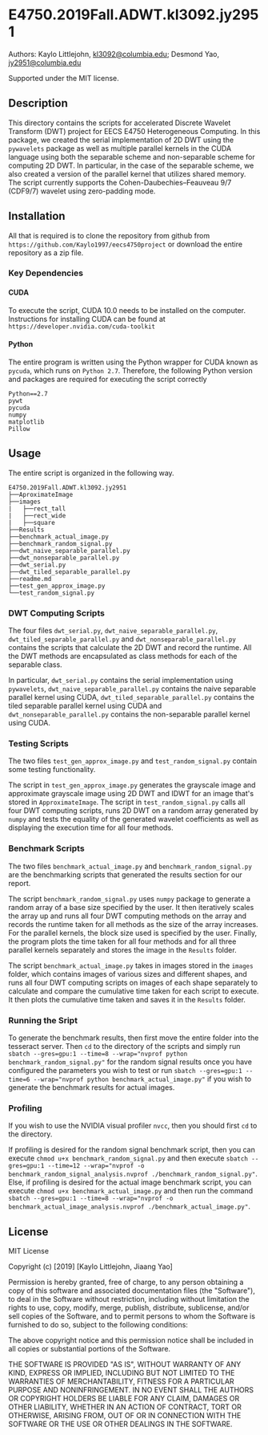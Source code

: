# E4750.2019Fall.ADWT.kl3092.jy2951
Authors: 
Kaylo Littlejohn, kl3092@columbia.edu;
Desmond Yao, jy2951@columbia.edu

Supported under the MIT license.

## Description
This directory contains the scripts for accelerated Discrete Wavelet Transform (DWT)  project for EECS E4750 
Heterogeneous Computing. In this package, we created the serial implementation of 2D DWT using the `pywavelets` package 
as well as multiple parallel  kernels in the CUDA language using both the separable scheme and non-separable scheme for 
computing 2D DWT. In  particular, in the case of the separable scheme, we also created a version of the parallel
kernel that utilizes shared memory. The script currently supports the Cohen-Daubechies–Feauveau 9/7 (CDF9/7) wavelet
using zero-padding mode. 

## Installation
All that is required is to clone the repository from github from  `https://github.com/Kaylo1997/eecs4750project` or 
download the entire repository as a zip file. 

### Key Dependencies
#### CUDA
To execute the script, CUDA 10.0 needs to be installed on the computer. Instructions for installing CUDA can be found at 
`https://developer.nvidia.com/cuda-toolkit`

#### Python
The entire program is written using the Python wrapper for CUDA known as `pycuda`, which runs on `Python 2.7`. Therefore,
the following Python version and packages are required for executing the script correctly
```
Python==2.7
pywt
pycuda
numpy
matplotlib
Pillow
```

## Usage
The entire script is organized in the following way.
```
E4750.2019Fall.ADWT.kl3092.jy2951
├──AproximateImage
├──images
|   ├──rect_tall
|   ├──rect_wide
|   ├──square
├──Results
├──benchmark_actual_image.py
├──benchmark_random_signal.py
├──dwt_naive_separable_parallel.py
├──dwt_nonseparable_parallel.py
├──dwt_serial.py
├──dwt_tiled_separable_parallel.py
├──readme.md
├──test_gen_approx_image.py
└──test_random_signal.py
```

### DWT Computing Scripts
The four files `dwt_serial.py`, `dwt_naive_separable_parallel.py`, `dwt_tiled_separable_parallel.py` and 
`dwt_nonseparable_parallel.py` contains the scripts that calculate the 2D DWT and record the runtime. All the DWT methods
are encapsulated as class methods for each of the separable class. 

In particular,
`dwt_serial.py` contains the serial implementation using `pywavelets`, `dwt_naive_separable_parallel.py` contains the
naive separable parallel kernel using CUDA, `dwt_tiled_separable_parallel.py` contains the tiled separable parallel 
kernel using CUDA and `dwt_nonseparable_parallel.py` contains the non-separable parallel kernel using CUDA.

### Testing Scripts
The two files `test_gen_approx_image.py` and `test_random_signal.py` contain some testing functionality. 

The script in `test_gen_approx_image.py` generates the grayscale image and approximate grayscale image using 2D DWT and
IDWT for an image that's stored in `ApproximateImage`. The script in `test_random_signal.py` calls all four DWT
computing scripts, runs 2D DWT on a random array generated by `numpy` and tests the equality of the generated wavelet 
coefficients as well as displaying the execution time for all four methods.

### Benchmark Scripts
The two files `benchmark_actual_image.py` and `benchmark_random_signal.py` are the benchmarking scripts that generated
the results section for our report.

The script `benchmark_random_signal.py` uses `numpy` package to generate a random array of a base size specified by the 
user. It then iteratively scales the array up and runs all four DWT computing methods on the array and records the runtime
taken for all methods as the size of the array increases. For the parallel kernels, the block size used is specified by
the user. Finally, the program plots the time taken for all four methods and for all three parallel kernels separately
and stores the image in the `Results` folder.

The script `benchmark_actual_image.py` takes in images stored in the `images` folder, which contains images of various
sizes and different shapes, and runs all four DWT computing scripts on images of each shape separately to calculate and 
compare the cumulative time taken for each script to execute. It then plots the cumulative time taken and saves it in
the `Results` folder.

### Running the Sript
To generate the benchmark results, then first move the entire folder into the tesseract server. Then `cd` to the directory
of the scripts and simply run `sbatch --gres=gpu:1 --time=8 --wrap="nvprof python benchmark_random_signal.py"`
for the random signal results once you have configured the parameters you wish to test or run `sbatch --gres=gpu:1 --time=6 --wrap="nvprof python benchmark_actual_image.py"`
if you wish to generate the benchmark results for actual images. 

### Profiling
If you wish to use the NVIDIA visual profiler `nvcc`, then you should first `cd` to the directory. 

If profiling is desired for the random signal benchmark script, then you can execute `chmod u+x benchmark_random_signal.py` and then execute `sbatch --gres=gpu:1 --time=12 --wrap="nvprof -o benchmark_random_signal_analysis.nvprof ./benchmark_random_signal.py"`. Else, if profiling is desired for the actual image benchmark script, you can execute `chmod u+x benchmark_actual_image.py` and then run the command `sbatch --gres=gpu:1 --time=8 --wrap="nvprof -o benchmark_actual_image_analysis.nvprof ./benchmark_actual_image.py"`.

## License
MIT License

Copyright (c) [2019] [Kaylo Littlejohn, Jiaang Yao]

Permission is hereby granted, free of charge, to any person obtaining a copy
of this software and associated documentation files (the "Software"), to deal
in the Software without restriction, including without limitation the rights
to use, copy, modify, merge, publish, distribute, sublicense, and/or sell
copies of the Software, and to permit persons to whom the Software is
furnished to do so, subject to the following conditions:

The above copyright notice and this permission notice shall be included in all
copies or substantial portions of the Software.

THE SOFTWARE IS PROVIDED "AS IS", WITHOUT WARRANTY OF ANY KIND, EXPRESS OR
IMPLIED, INCLUDING BUT NOT LIMITED TO THE WARRANTIES OF MERCHANTABILITY,
FITNESS FOR A PARTICULAR PURPOSE AND NONINFRINGEMENT. IN NO EVENT SHALL THE
AUTHORS OR COPYRIGHT HOLDERS BE LIABLE FOR ANY CLAIM, DAMAGES OR OTHER
LIABILITY, WHETHER IN AN ACTION OF CONTRACT, TORT OR OTHERWISE, ARISING FROM,
OUT OF OR IN CONNECTION WITH THE SOFTWARE OR THE USE OR OTHER DEALINGS IN THE
SOFTWARE.
